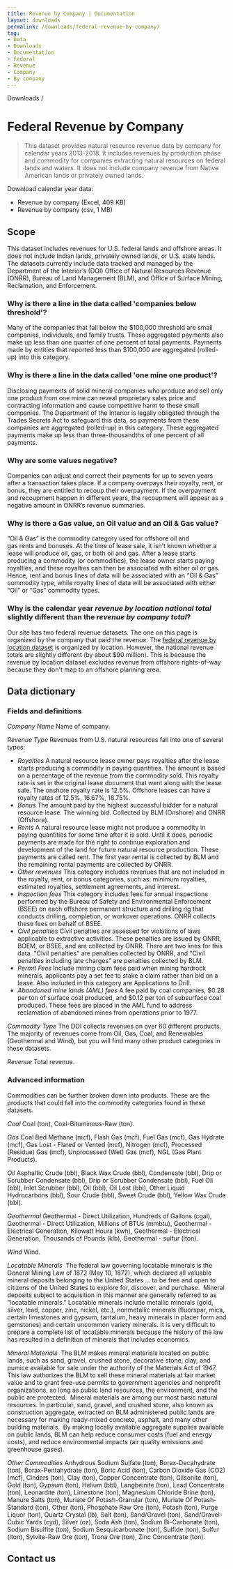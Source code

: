 ```yaml
---
title: Revenue by Company | Documentation
layout: downloads
permalink: /downloads/federal-revenue-by-company/
tag:
- Data
- Downloads
- Documentation
- Federal
- Revenue
- Company
- By company
---
```


<custom-link to="/downloads/" className="breadcrumb link-charlie">Downloads</custom-link> /
# Federal Revenue by Company

> This dataset provides natural resource revenue data by company for calendar years 2013-2018. It includes revenues by production phase and commodity for companies extracting natural resources on federal lands and waters. It does not include company revenue from Native American lands or privately owned lands.

<p class="downloads-download_links-intro">Download calendar year data:
  <ul class="downloads-download_links list-unstyled">
    <li><excel-link to="/downloads/federal_revenue_by_company_CY2013-CY2018.xlsx">Revenue by company (Excel, 409 KB)</excel-link></li>
    <li><csv-link to="/downloads/federal_revenue_by_company_CY2013-CY2018.csv">Revenue by company (csv, 1 MB)</csv-link></li>
  </ul>
</p>

## Scope

This dataset includes revenues for U.S. federal lands and offshore areas. It does not include Indian lands, privately owned lands, or U.S. state lands. The datasets currently include data tracked and managed by the Department of the Interior’s (DOI) Office of Natural Resources Revenue (ONRR), Bureau of Land Management (BLM), and Office of Surface Mining, Reclamation, and Enforcement.

<h3 alt="Companies below threshold">Why is there a line in the data called 'companies below threshold'?</h3>

Many of the companies that fall below the $100,000 threshold are small companies, individuals, and family trusts. These aggregated payments also make up less than one quarter of one percent of total payments. Payments made by entities that reported less than $100,000 are aggregated (rolled-up) into this category.

<h3 alt="One mine, one product">Why is there a line in the data called 'one mine one product'?</h3>

Disclosing payments of solid mineral companies who produce and sell only one product from one mine can reveal proprietary sales price and contracting information and cause competitive harm to these small companies. The Department of the Interior is legally obligated through the Trades Secrets Act to safeguard this data, so payments from these companies are aggregated (rolled-up) in this category. These aggregated payments make up less than three-thousandths of one percent of all payments.

<h3 alt="Negative values">Why are some values negative?</h3>

Companies can adjust and correct their payments for up to seven years after a transaction takes place. If a company overpays their royalty, rent, or bonus, they are entitled to recoup their overpayment. If the overpayment and recoupment happen in different years, the recoupment will appear as a negative amount in ONRR’s revenue summaries.

<h3 alt="Oil and gas values">Why is there a Gas value, an Oil value and an Oil & Gas value?</h3>

“Oil & Gas” is the commodity category used for offshore oil and gas rents and bonuses. At the time of lease sale, it isn’t known whether a lease will produce oil, gas, or both oil and gas. After a lease starts producing a commodity (or commodities), the lease owner starts paying royalties, and these royalties can then be associated with either oil or gas. Hence, rent and bonus lines of data will be associated with an “Oil & Gas” commodity type, while royalty lines of data will be associated with either “Oil” or “Gas” commodity types.

<h3 alt="Revenue by location and company">Why is the calendar year <span style='font-style:italic'>revenue by location national total</span> slightly different than the <span style='font-style:italic'>revenue by company total</span>?</h3>

Our site has two federal revenue datasets. The one on this page is organized by the company that paid the revenue. The [federal revenue by location dataset](/downloads/federal-revenue-by-location/) is organized by location. However, the national revenue totals are slightly different (by about $90 million). This is because the revenue by location dataset excludes revenue from offshore rights-of-way because they don't map to an offshore planning area.

## Data dictionary

### Fields and definitions

_Company Name_ Name of company.

_Revenue Type_ Revenues from U.S. natural resources fall into one of several types:

* _Royalties_ A natural resource lease owner pays royalties after the lease starts producing a commodity in <glossary-term>paying quantities</glossary-term>. The amount is based on a percentage of the revenue from the commodity sold. This royalty rate is set in the original lease document that went along with the lease sale. The onshore royalty rate is 12.5%. Offshore leases can have a royalty rates of 12.5%, 16.67%, 18.75%.
* _Bonus_ The amount paid by the highest successful bidder for a natural resource lease. The winning bid. Collected by BLM (Onshore) and ONRR (Offshore).
* _Rents_ A natural resource lease might not produce a commodity in paying quantities for some time after it is sold. Until it does, periodic payments are made for the right to continue exploration and development of the land for future natural resource production. These payments are called rent. The first year rental is collected by BLM and the remaining rental payments are collected by ONRR.
* _Other revenues_ This category includes revenues that are not included in the royalty, rent, or bonus categories, such as: minimum royalties, estimated royalties, settlement agreements, and interest.
* _Inspection fees_ This category includes fees for annual inspections performed by the Bureau of Safety and Environmental Enforcement (BSEE) on each offshore permanent structure and drilling rig that conducts drilling, completion, or workover operations. ONRR collects these fees on behalf of BSEE.
* _Civil penalties_ Civil penalties are assessed for violations of laws applicable to extractive activities. These penalties are issued by ONRR, BOEM, or BSEE, and are collected by ONRR. There are two lines for this data. "Civil penalties" are penalties collected by ONRR, and "Civil penalties including late charges" are penalties collected by BLM.
* _Permit Fees_ Include mining claim fees  paid when mining hardrock minerals, applicants pay a set fee to stake a claim rather than bid on a lease. Also included in this category are Applications to Drill.
* _Abandoned mine lands (AML) fees_ A fee paid by coal companies, $0.28 per ton of surface coal produced, and $0.12 per ton of subsurface coal produced. These fees are placed in the AML fund to address reclamation of abandoned mines from operations prior to 1977.


_Commodity Type_ The DOI collects revenues on over 60 different products. The majority of revenues come from Oil, Gas, Coal, and Renewables (Geothermal and Wind), but you will find many other product categories in these datasets.

_Revenue_ Total revenue.

### Advanced information

Commodities can be further broken down into products. These are the products that could fall into the commodity categories found in these datasets.

_Coal_ Coal (ton), Coal-Bituminous-Raw (ton).

_Gas_ Coal Bed Methane (mcf), Flash Gas (mcf), Fuel Gas (mcf), Gas Hydrate (mcf), Gas Lost - Flared or Vented (mcf), Nitrogen (mcf), Processed (Residue) Gas (mcf), Unprocessed (Wet) Gas (mcf), NGL (Gas Plant Products).

_Oil_ Asphaltic Crude (bbl), Black Wax Crude (bbl), Condensate (bbl), Drip or Scrubber Condensate (bbl), Drip or Scrubber Condensate (bbl), Fuel Oil (bbl), Inlet Scrubber (bbl), Oil (bbl), Oil Lost (bbl), Other Liquid Hydrocarbons (bbl), Sour Crude (bbl), Sweet Crude (bbl), Yellow Wax Crude (bbl).

_Geothermal_ Geothermal - Direct Utilization, Hundreds of Gallons (cgal), Geothermal - Direct Utilization, Millions of BTUs (mmbtu), Geothermal - Electrical Generation, Kilowatt Hours (kwh), Geothermal - Electrical Generation, Thousands of Pounds (klb), Geothermal - sulfur (lton).

_Wind_ Wind.

_Locatable Minerals_  The federal law governing locatable minerals is the General Mining Law of 1872 (May 10, 1872), which declared all valuable mineral deposits belonging to the United States ... to be free and open to citizens of the United States to explore for, discover, and purchase.  Mineral deposits subject to acquisition in this manner are generally referred to as “locatable minerals.” Locatable minerals include metallic minerals (gold, silver, lead, copper, zinc, nickel, etc.), nonmetallic minerals (fluorspar, mica, certain limestones and gypsum, tantalum, heavy minerals in placer form and gemstones) and certain uncommon variety minerals. It is very difficult to prepare a complete list of locatable minerals because the history of the law has resulted in a definition of minerals that includes economics.

_Mineral Materials_  The BLM makes mineral materials located on public lands, such as sand, gravel, crushed stone, decorative stone, clay, and pumice available for sale under the authority of the Materials Act of 1947.  This law authorizes the BLM to sell these mineral materials at fair market value and to grant free-use permits to government agencies and nonprofit organizations, so long as public land resources, the environment, and the public are protected.  Mineral materials are among our most basic natural resources. In particular, sand, gravel, and crushed stone, also known as construction aggregate, extracted on BLM administered public lands are necessary for making ready-mixed concrete, asphalt, and many other building materials.  By making locally available aggregate supplies available on public lands, BLM can help reduce consumer costs (fuel and energy costs), and reduce environmental impacts (air quality emissions and greenhouse gases). 

_Other Commodities_ Anhydrous Sodium Sulfate (ton), Borax-Decahydrate (ton), Borax-Pentahydrate (ton), Boric Acid (ton), Carbon Dioxide Gas (CO2) (mcf), Cinders (ton), Clay (ton), Copper Concentrate (ton), Gilsonite (ton), Gold (ton), Gypsum (ton), Helium (bbl), Langbeinite (ton), Lead Concentrate (ton), Leonardite (ton), Limestone (ton), Magnesium Chloride Brine (ton), Manure Salts (ton), Muriate Of Potash-Granular (ton), Muriate Of Potash-Standard (ton), Other (ton), Phosphate Raw Ore (ton), Potash (ton), Purge Liquor (ton), Quartz Crystal (lb), Salt (ton), Sand/Gravel (ton), Sand/Gravel-Cubic Yards (cyd), Silver (oz), Soda Ash (ton), Sodium Bi-Carbonate (ton), Sodium Bisulfite (ton), Sodium Sesquicarbonate (ton), Sulfide (ton), Sulfur (lton), Sylvite-Raw Ore (ton), Trona Ore (ton), Zinc Concentrate (ton).

## Contact us
